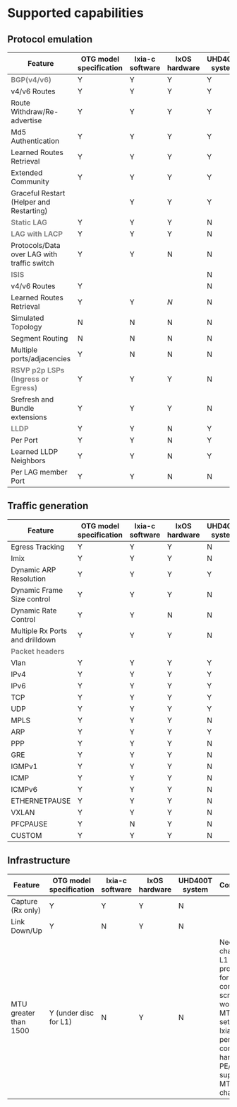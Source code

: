 # Supported capabilities

## Protocol emulation

| Feature  | OTG model specification | Ixia-c software | IxOS hardware | UHD400T system | Comments  |
|---|---|---|---|---|---|
| <span style="color: grey;">**BGP(v4/v6)**</span>  | Y  | Y  |  Y | Y  |   |
|  v4/v6  Routes   | Y  |  Y |  Y | Y  |   |
|  Route Withdraw/Re-advertise | Y  | Y  | Y  | Y  |   |
|  Md5 Authentication  |  Y  |  Y |  Y | Y  |  |
|  Learned Routes Retrieval | Y  | Y  | Y  |  Y |   |
|  Extended Community  |  Y |  Y | Y  | Y  |   |
|  Graceful Restart (Helper and Restarting) |   | Y  | Y  |  Y |   |
| <span style="color: grey;">**Static LAG**</span>   | Y  | Y  | Y  |  N |   |
| <span style="color: grey;">**LAG with LACP**</span>  | Y  | Y  | Y  |  N |   |
| Protocols/Data over LAG with traffic switch   | Y  |  Y |  N |  N |   |
| <span style="color: grey;">**ISIS**</span> |   |   |   |  N |   |
|  v4/v6 Routes  | Y  |   |   |  N |   |
|  Learned Routes Retrieval |  Y | Y  | _N_  | N  |   |
|  Simulated Topology | N |  N | N  | N  |    |
|  Segment Routing  | N  |  N | N  | N |   |
| Multiple ports/adjacencies  |  Y | N  | N  |  N |   |
| <span style="color: grey;">**RSVP p2p LSPs (Ingress or Egress)**</span>  | Y  |  Y | Y  |  N |  |
|  Srefresh and Bundle extensions | Y  | Y  | Y  | N  |   |
|  <span style="color: grey;">**LLDP**</span> |  Y | Y  |  N |  Y |   |
|   Per Port | Y  | Y  | N | Y  |   |
|  Learned LLDP Neighbors | Y  | Y  | N  |  Y |   |
| Per LAG member Port  | Y  |  Y |  N |  N |   |

## Traffic generation

| Feature  | OTG model specification | Ixia-c software | IxOS hardware | UHD400T system | Comments  |
|---|---|---|---|---|---|
|  Egress Tracking | Y  |  Y | Y  |  N |   |
| Imix  | Y  |  Y |  Y |  N |   |
| Dynamic ARP Resolution  | Y  | Y  | Y  |  Y |   |
|  Dynamic Frame Size control | Y  |  Y |  Y |  N |   |
| Dynamic Rate Control  | Y  |  Y |  N |  N |   |
|  Multiple Rx Ports and drilldown  | Y  | Y  |   Y|  N |   |
| <span style="color: grey;">**Packet headers**</span>  |   |   |   |   |   |
| Vlan  | Y  | Y  | Y  | Y  |   |
| IPv4  |  Y | Y  | Y  | Y  |   |
| IPv6  | Y  |  Y | Y  | Y  |   |
| TCP  |  Y |  Y | Y  | Y  |   |
| UDP  |  Y | Y  | Y  | Y  |   |
|  MPLS |  Y | Y  | Y  | N  |   |
|  ARP |  Y | Y  |  Y | Y  |   |
|  PPP |  Y |  Y |  Y | N  |   |
|   GRE| Y  | Y  | Y  |  N |   |
|IGMPv1   | Y  | Y  | Y  | N  |   |
|  ICMP | Y  | Y  |  Y |N   |   |
|  ICMPv6 |  Y | Y  | Y  | N  |   |
| ETHERNETPAUSE  | Y  | Y  |  Y |  N |   |
|  VXLAN | Y  |  Y |  Y | N  |   |
|  PFCPAUSE | Y  | N  |  Y |  N |   |
|  CUSTOM |  Y | Y  |  Y |  N |   |

## Infrastructure

| Feature  | OTG model specification | Ixia-c software | IxOS hardware | UHD400T system | Comments  |
|---|---|---|---|---|---|
|  Capture (Rx only) |  Y |  Y | Y  |  N |   |
|  Link Down/Up  | Y  |  N |  Y | N  |   |
|  MTU greater than 1500 | Y (under disc for L1)  |  N |  Y | N  | Need to change/fix L1 properties for common script to work with MTU setting. Ixia-c pending controller handling . PE/TE supports MTU changes.   |
